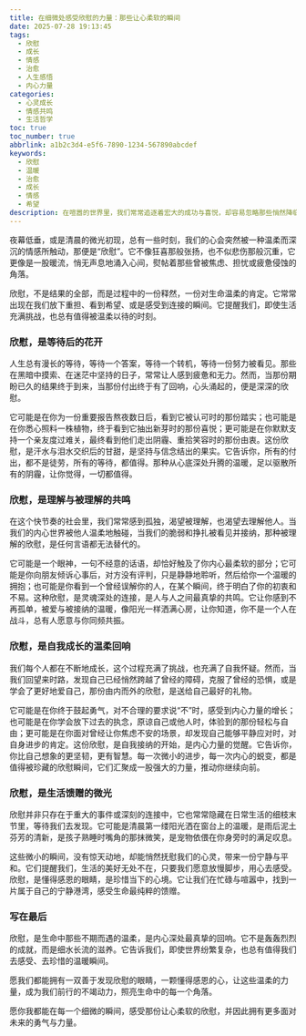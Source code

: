 ```yaml
---
title: 在细微处感受欣慰的力量：那些让心柔软的瞬间
date: 2025-07-28 19:13:45
tags:
  - 欣慰
  - 成长
  - 情感
  - 治愈
  - 人生感悟
  - 内心力量
categories:
  - 心灵成长
  - 情感共鸣
  - 生活哲学
toc: true
toc_number: true
abbrlink: a1b2c3d4-e5f6-7890-1234-567890abcdef
keywords:
  - 欣慰
  - 温暖
  - 治愈
  - 成长
  - 情感
  - 希望
description: 在喧嚣的世界里，我们常常追逐着宏大的成功与喜悦，却容易忽略那些悄然降临、温柔抚慰心灵的“欣慰”瞬间。它不是狂喜，不是喧嚣的庆祝，而是一种深沉的、静谧的满足，是心头被暖流轻轻拂过的踏实感。今天，让我们一起放慢脚步，去感受那些细微却强大的欣慰力量，它们如何滋养我们的灵魂，让生命充满温柔与希望。
---
```


夜幕低垂，或是清晨的微光初现，总有一些时刻，我们的心会突然被一种温柔而深沉的情感所触动，那便是“欣慰”。它不像狂喜那般张扬，也不似悲伤那般沉重，它更像是一股暖流，悄无声息地涌入心间，熨帖着那些曾被焦虑、担忧或疲惫侵蚀的角落。

欣慰，不是结果的全部，而是过程中的一份释然，一份对生命温柔的肯定。它常常出现在我们放下重担、看到希望、或是感受到连接的瞬间。它提醒我们，即使生活充满挑战，也总有值得被温柔以待的时刻。

### 欣慰，是等待后的花开

人生总有漫长的等待，等待一个答案，等待一个转机，等待一份努力被看见。那些在黑暗中摸索、在迷茫中坚持的日子，常常让人感到疲惫和无力。然而，当那份期盼已久的结果终于到来，当那份付出终于有了回响，心头涌起的，便是深深的欣慰。

它可能是在你为一份重要报告熬夜数日后，看到它被认可时的那份踏实；也可能是在你悉心照料一株植物，终于看到它抽出新芽时的那份喜悦；更可能是在你默默支持一个亲友度过难关，最终看到他们走出阴霾、重拾笑容时的那份由衷。这份欣慰，是汗水与泪水交织后的甘甜，是坚持与信念结出的果实。它告诉你，所有的付出，都不是徒劳，所有的等待，都值得。那种从心底深处升腾的温暖，足以驱散所有的阴霾，让你觉得，一切都值得。

### 欣慰，是理解与被理解的共鸣

在这个快节奏的社会里，我们常常感到孤独，渴望被理解，也渴望去理解他人。当我们的内心世界被他人温柔地触碰，当我们的脆弱和挣扎被看见并接纳，那种被理解的欣慰，是任何言语都无法替代的。

它可能是一个眼神，一句不经意的话语，却恰好触及了你内心最柔软的部分；它可能是你向朋友倾诉心事后，对方没有评判，只是静静地聆听，然后给你一个温暖的拥抱；也可能是你看到一个曾经误解你的人，在某个瞬间，终于明白了你的初衷和不易。这种欣慰，是灵魂深处的连接，是人与人之间最真挚的共鸣。它让你感到不再孤单，被爱与被接纳的温暖，像阳光一样洒满心房，让你知道，你不是一个人在战斗，总有人愿意与你同频共振。

### 欣慰，是自我成长的温柔回响

我们每个人都在不断地成长，这个过程充满了挑战，也充满了自我怀疑。然而，当我们回望来时路，发现自己已经悄然跨越了曾经的障碍，克服了曾经的恐惧，或是学会了更好地爱自己，那份由内而外的欣慰，是送给自己最好的礼物。

它可能是在你终于鼓起勇气，对不合理的要求说“不”时，感受到内心力量的增长；也可能是在你学会放下过去的执念，原谅自己或他人时，体验到的那份轻松与自由；更可能是在你面对曾经让你焦虑不安的场景，却发现自己能够平静应对时，对自身进步的肯定。这份欣慰，是自我接纳的开始，是内心力量的觉醒。它告诉你，你比自己想象的更坚韧，更有智慧。每一次微小的进步，每一次内心的蜕变，都是值得被珍藏的欣慰瞬间，它们汇聚成一股强大的力量，推动你继续向前。

### 欣慰，是生活馈赠的微光

欣慰并非只存在于重大的事件或深刻的连接中，它也常常隐藏在日常生活的细枝末节里，等待我们去发现。它可能是清晨第一缕阳光洒在窗台上的温暖，是雨后泥土芬芳的清新，是孩子熟睡时嘴角的那抹微笑，是宠物依偎在你身旁时的满足叹息。

这些微小的瞬间，没有惊天动地，却能悄然抚慰我们的心灵，带来一份宁静与平和。它们提醒我们，生活的美好无处不在，只要我们愿意放慢脚步，用心去感受。欣慰，是懂得感恩的眼睛，是珍惜当下的心境。它让我们在忙碌与喧嚣中，找到一片属于自己的宁静港湾，感受生命最纯粹的馈赠。

### 写在最后

欣慰，是生命中那些不期而遇的温柔，是内心深处最真挚的回响。它不是轰轰烈烈的成就，而是细水长流的滋养。它告诉我们，即使世界纷繁复杂，也总有值得我们去感受、去珍惜的温暖瞬间。

愿我们都能拥有一双善于发现欣慰的眼睛，一颗懂得感恩的心，让这些温柔的力量，成为我们前行的不竭动力，照亮生命中的每一个角落。

愿你我都能在每一个细微的瞬间，感受那份让心柔软的欣慰，并因此拥有更多面对未来的勇气与力量。